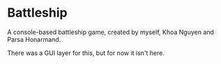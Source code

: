 # Battleship
A console-based battleship game,
created by myself, Khoa Nguyen and Parsa Honarmand.

There was a GUI layer for this, but for now it isn't here.

